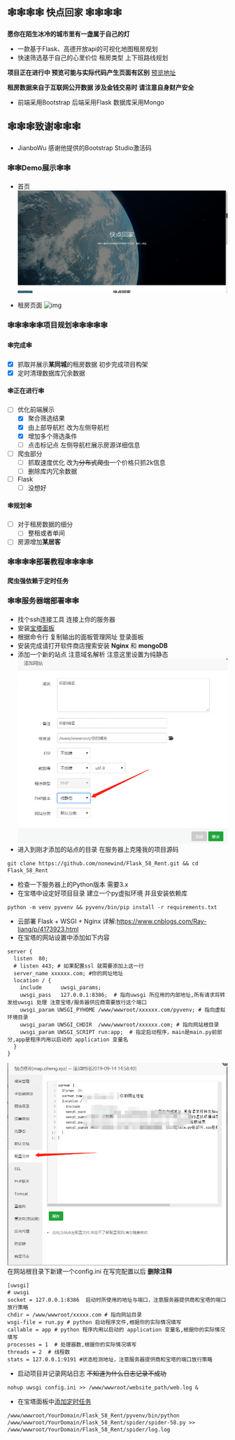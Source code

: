 <!--
 * @Author: Ziheng
 * @Date: 2021-01-11 10:19:28
 * @LastEditTime: 2021-03-12 16:19:37
-->
## 🕸🕸🕸🕸 快点回家 🕸🕸🕸🕸
**愿你在陌生冰冷的城市里有一盏属于自己的灯**
- 一款基于Flask、高德开放api的可视化地图租房规划
- 快速筛选基于自己的心里价位 租房类型 上下班路线规划 

**项目正在进行中 预览可能与实际代码产生页面有区别**
[预览地址](http://map.ziheng.xyz)


**租房数据来自于互联网公开数据 涉及金钱交易时 请注意自身财产安全**

- 前端采用Bootstrap 后端采用Flask 数据库采用Mongo

## 🕸🕸🕸致谢🕸🕸🕸
- JianboWu 感谢他提供的Bootstrap Studio激活码
### 🕸🕸Demo展示🕸🕸
- 首页
![img](/img/index_demo.png)

- 租房页面
![img](/img/Index_demo_1.gif)

### 🕸🕸🕸🕸🕸项目规划🕸🕸🕸🕸🕸
#### 🕸完成🕸
- [x] 抓取并展示**某同城**的租房数据 初步完成项目构架
- [x] 定时清理数据库冗余数据
#### 🕸正在进行🕸
- [ ] 优化前端展示
  - [x] 聚合筛选结果
  - [x] 由上部导航栏 改为左侧导航栏
  - [x] 增加多个筛选条件
  - [ ] 点击标记点 左侧导航栏展示房源详细信息
- [ ] 爬虫部分
  - [ ] 抓取速度优化 改为~~分布式爬虫~~一个价格只抓2k信息
  - [ ] 删除库内冗余数据
- [ ] Flask
  - [ ] 没想好
#### 🕸规划🕸
- [ ] 对于租房数据的细分
  - [ ] 整租或者单间
- [ ] 房源增加**某居客**
### 🕸🕸🕸🕸部署教程🕸🕸🕸🕸
**爬虫强依赖于定时任务**
### 🕸🕸服务器端部署🕸🕸
- 找个ssh连接工具 连接上你的服务器
- 安装[宝塔面板](https://www.bt.cn/bbs/thread-19376-1-1.html)
- 根据命令行 复制输出的面板管理网址 登录面板
- 安装完成请打开软件商店搜索安装 **Nginx** 和 **mongoDB**
- 添加一个新的站点 注意域名解析 注意这里设置为纯静态
![img](/img/web.png)
- 进入到刚才添加的站点的目录 在服务器上克隆我的项目源码
```
git clone https://github.com/nonewind/Flask_58_Rent.git && cd Flask_58_Rent
```
- 检查一下服务器上的Python版本 需要3.x
-  在宝塔中设定好项目目录 建立一个py虚拟环境 并且安装依赖库
```
python -m venv pyvenv && pyvenv/bin/pip install -r requirements.txt
```
- 云部署 Flask + WSGI + Nginx 详解:https://www.cnblogs.com/Ray-liang/p/4173923.html
- 在宝塔的网站设置中添加如下内容
```
server {
  listen  80; 
  # listen 443; # 如果配置ssl 就需要添加上这一行
  server_name xxxxxx.com; #你的网址地址
  location / {
    include      uwsgi_params;
    uwsgi_pass   127.0.0.1:8386;  # 指向uwsgi 所应用的内部地址,所有请求将转发给uwsgi 处理 注意宝塔/服务器供应商需要放行这个端口
    uwsgi_param UWSGI_PYHOME /www/wwwroot/xxxxxx.com/pyvenv; # 指向虚拟环境目录
    uwsgi_param UWSGI_CHDIR  /www/wwwroot/xxxxxx.com; # 指向网站根目录
    uwsgi_param UWSGI_SCRIPT run:app;  # 指定启动程序，main是main.py前部分,app是程序内用以启动的 application 变量名
  }
}
```
![img](/img/web_1.png)
在网站根目录下新建一个config.ini 在写完配置以后 **删除注释**
```
[uwsgi]
# uwsgi
socket = 127.0.0.1:8386  启动时所使用的地址与端口，注意服务器提供商和宝塔的端口放行策略
chdir = /www/wwwroot/xxxxx.com # 指向网站目录
wsgi-file = run.py # python 启动程序文件,根据你的实际情况填写
callable = app # python 程序内用以启动的 application 变量名,根据你的实际情况填写
processes = 1  # 处理器数,根据你的实际情况填写
threads = 2  # 线程数
stats = 127.0.0.1:9191 #状态检测地址，注意服务器提供商和宝塔的端口放行策略
```
- 启动项目并记录网站日志 ~~不知道为什么日志记录不成功~~
```
nohup uwsgi config.ini >> /www/wwwroot/website_path/web.log &
```
- 在宝塔面板中[添加定时任务](https://jingyan.baidu.com/article/f96699bba208f9c84e3c1b80.html)
```
/www/wwwroot/YourDomain/Flask_58_Rent/pyvenv/bin/python /www/wwwroot/YourDomain/Flask_58_Rent/spider/spider-58.py >> /www/wwwroot/YourDomain/Flask_58_Rent/spider/log.log
```